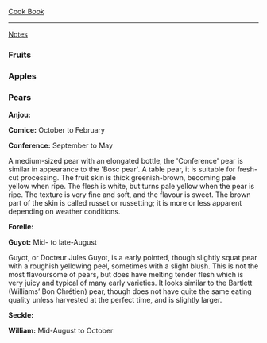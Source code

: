 [Cook Book](https://github.com/vmsmith/CookBook/blob/master/README.md)  

-----  

[Notes](https://github.com/vmsmith/CookBook/blob/master/notes.md)  

### Fruits  

### Apples  


### Pears  

**Anjou:**  

**Comice:** October to February  

**Conference:** September to May  

A medium-sized pear with an elongated bottle, the 'Conference' pear is similar in appearance to the 'Bosc pear'. A table pear, it is suitable for fresh-cut processing. The fruit skin is thick greenish-brown, becoming pale yellow when ripe. The flesh is white, but turns pale yellow when the pear is ripe. The texture is very fine and soft, and the flavour is sweet. The brown part of the skin is called russet or russetting; it is more or less apparent depending on weather conditions.  

**Forelle:**

**Guyot:** Mid- to late-August  

Guyot, or Docteur Jules Guyot, is a early pointed, though slightly squat pear with a roughish yellowing peel, sometimes with a slight blush. This is not the most flavoursome of pears, but does have melting tender flesh which is very juicy and typical of many early varieties. It looks similar to the Bartlett (Williams’ Bon Chrétien) pear, though does not have quite the same eating quality unless harvested at the perfect time, and is slightly larger.

**Seckle:**  

**William:** Mid-August to October  
